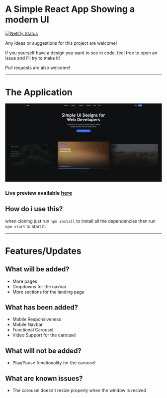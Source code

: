 # A Simple React App Showing  a modern UI

[![Netlify Status](https://api.netlify.com/api/v1/badges/e550366a-64aa-4db4-9201-a19ccdb063bf/deploy-status)](https://app.netlify.com/sites/ui-design-2/deploys)

Any ideas or suggestions for this project are welcome!

If you yourself have a design you want to see in code, feel free to open an issue and i'll try to make it!

Pull requests are also welcome!

---

# The Application

![preview.png](preview.png)
### Live preview available [here](https://ui-design-2.netlify.com/)

## How do i use this?

when cloning just run ```npm install``` to install all the dependencies then run ```npm start``` to start it.

---

# Features/Updates

## What will be added?
- More pages
- Dropdowns for the navbar
- More sections for the landing page

## What has been added?
- Mobile Responsiveness
- Mobile Navbar
- Functional Carousel
- Video Support for the carousel

## What will not be added?
- Play/Pause functionality for the carousel

## What are known issues?
- The carousel doesn't resize properly when the window is resized
